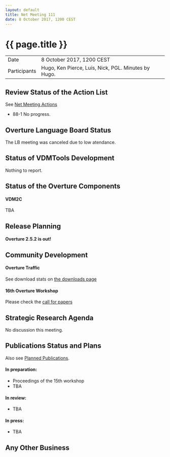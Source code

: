 ```yaml
---
layout: default
title: Net Meeting 111
date: 8 October 2017, 1200 CEST
---
```


<script src="http://code.jquery.com/jquery-1.11.1.min.js">
</script>
<script src="/javascripts/edit.js"></script>
<script>setEditButonNm();</script>

# {{ page.title }}

|||
|---|---|
| Date | 8 October 2017, 1200 CEST  |
| Participants | Hugo, Ken Pierce, Luís, Nick, PGL.  Minutes by Hugo. |


## Review Status of the Action List

See [Net Meeting Actions](https://github.com/overturetool/overturetool.github.io/issues?q=is%3Aopen+is%3Aissue+label%3A%22action+net-meeting%22)

* 88-1 No progress.


## Overture Language Board Status

The LB meeting was canceled due to low atendance.

## Status of VDMTools Development

Nothing to report.


##  Status of the Overture Components

#### VDM2C 

TBA


##  Release Planning

#### Overture 2.5.2 is out!

##  Community Development

#### Overture Traffic

See download stats on [the downloads page](http://overturetool.org/download/)

#### 16th Overture Workshop

Please check the [call for papers](http://overturetool.org/workshops/16th-Overture-Workshop.html)

##  Strategic Research Agenda

No discussion this meeting.


##  Publications Status and Plans

Also see [Planned Publications](http://overturetool.org/publications/PlannedPublications.html).

#### In preparation:

* Proceedings of the 15th workshop
* TBA

#### In review:

* TBA

#### In press:

* TBA


##  Any Other Business

<div id="edit_page_div"></div>

